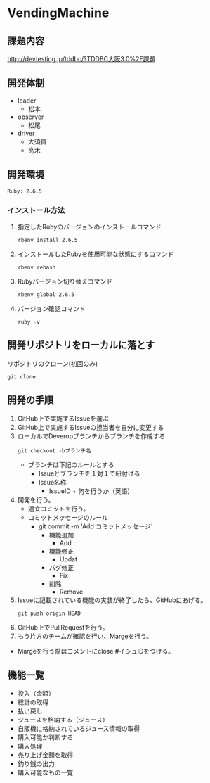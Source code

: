# VendingMachine

## 課題内容
http://devtesting.jp/tddbc/?TDDBC大阪3.0%2F課題

## 開発体制
- leader
  - 松本  
- observer
  - 松尾
- driver
  - 大須賀
  - 高木

## 開発環境
`Ruby: 2.6.5`

###  インストール方法
1. 指定したRubyのバージョンのインストールコマンド
    ```
    rbenv install 2.6.5
    ```
1. インストールしたRubyを使用可能な状態にするコマンド
    ```
    rbenv rehash
    ```
1. Rubyバージョン切り替えコマンド
    ```
    rbenv global 2.6.5
    ```
1. バージョン確認コマンド
    ```
    ruby -v
    ```

## 開発リポジトリをローカルに落とす
リポジトリのクローン(初回のみ)

```
git clone 
```

## 開発の手順
1. GitHub上で実施するIssueを選ぶ
1. GitHub上で実施するIssueの担当者を自分に変更する
1. ローカルでDeveropブランチからブランチを作成する
    ```
    git checkout -bブランチ名
    ```
    - ブランチは下記のルールとする
      - Issueとブランチを１対１で紐付ける
      - Issue名称
        - IssueID + 何を行うか（英語）
1. 開発を行う。
    - 適宜コミットを行う。
    - コミットメッセージのルール
      - git commit -m 'Add コミットメッセージ'
        - 機能追加
          - Add
        - 機能修正
          - Updat
        - バグ修正
          - Fix
        - 削除
          - Remove
1. Issueに記載されている機能の実装が終了したら、GitHubにあげる。
    ```
    git push origin HEAD
    ```
1. GitHub上でPullRequestを行う。
1. もう片方のチームが確認を行い、Margeを行う。
  - Margeを行う際はコメントにclose #イシュIDをつける。

## 機能一覧
- 投入（金額）
- 総計の取得
- 払い戻し
- ジュースを格納する（ジュース）
- 自販機に格納されているジュース情報の取得
- 購入可能か判断する
- 購入処理
- 売り上げ金額を取得
- 釣り銭の出力
- 購入可能なもの一覧

